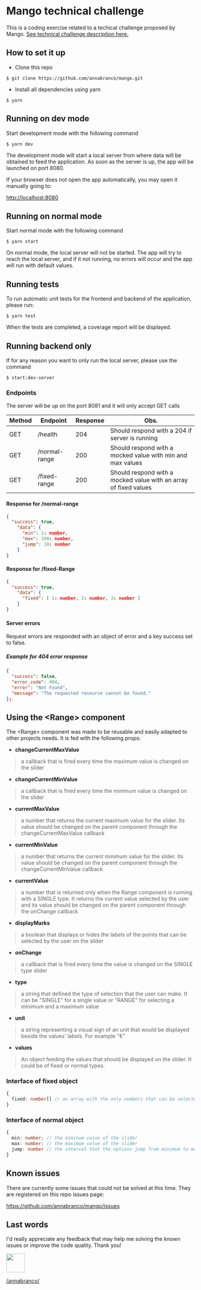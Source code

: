 # Mango technical challenge

This is a coding exercise related to a techical challenge proposed by Mango.
<a href="https://github.com/annabranco/mango/raw/master/public/PruebaFEMangoReactV2.pdf">
See technical challenge description here.
</a>

## How to set it up

- Clone this repo

`$ git clone https://github.com/annabranco/mango.git`

- Install all dependencies using yarn

`$ yarn`

## Running on dev mode

Start development mode with the following command

`$ yarn dev`

The development mode will start a local server from where data will be obtained to feed the application.
As soon as the server is up, the app will be launched on port 8080.

If your browser does not open the app automatically, you may open it manually going to:

<a href="http://localhost:8080">http://localhost:8080</a>

## Running on normal mode

Start normal mode with the following command

`$ yarn start`

On normal mode, the local server will not be started. The app will try to reach the local server, and if it not running, no errors will occur and the app will run with default values.

## Running tests

To run automatic unit tests for the frontend and backend of the application, please run:

`$ yarn test`

When the tests are completed, a coverage report will be displayed.

## Running backend only

If for any reason you want to only run the local server, please use the command

`$ start:dev-server`

### Endpoints

The server will be up on the port 8081 and it will only accept GET calls

| Method | Endpoint | Response | Obs. |
|--------|----------|----------|------|
| GET | /health | 204 | Should respond with a 204 if server is running |
| GET | /normal-range | 200 | Should respond with a mocked value with min and max values |
| GET | /fixed-range | 200 | Should respond with a mocked value with an array of fixed values |

#### Response for /normal-range

```json
{
  "success": true,
    "data": {
      "min": 1: number,
      "max": 100: number,
      "jump": 10: number
    }
}
```

#### Response for /fixed-Range

```json
{
  "success": true,
    "data": {
      "fixed": [ 1: number, 2: number, 3: number ]
    }
}
```

#### Server errors

Request errors are responded with an object of error and a key success set to false.

##### Example for 404 error response

```json
{
  "success": false,
  "error_code": 404,
  "error": "Not Found",
  "message": "The requested resource cannot be found."
};
```

## Using the \<Range> component

The \<Range> component was made to be reusable and easily adapted to other projects needs. It is fed with the following props:

- **changeCurrentMaxValue**

> a callback that is fired every time the maximum value is changed on the slider

- **changeCurrentMinValue**

> a callback that is fired every time the minimum value is changed on the slider

- **currentMaxValue**

> a number that returns the current maximum value for the slider. Its value should be changed on the parent component through the changeCurrentMaxValue callback

- **currentMinValue**

> a number that returns the current minimum value for the slider. Its value should be changed on the parent component through the changeCurrentMinValue callback

- **currentValue**

> a number that is returned only when the Range component is running with a SINGLE type. It returns the current value selected by the user and its value should be changed on the parent component through the onChange callback

- **displayMarks**

> a boolean that displays or hides the labels of the points that can be selected by the user on the slider

- **onChange**

> a callback that is fired every time the value is changed on the SINGLE type slider

- **type**

> a string that defined the type of selection that the user can make. It can be "SINGLE" for a single value or "RANGE" for selecting a minimum and a maximum value

- **unit**

> a string representing a visual sign of an unit that would be displayed beside the values' labels. For example "€"

- **values**

> An object feeding the values that should be displayed on the slider. It could be of fixed or normal types.

### Interface of fixed object

```typescript
{
  fixed: number[] // an array with the only numbers that can be selected by the user
}
```

### Interface of normal object

```typescript
{
  min: number; // the miminum value of the slider
  max: number; // the maximum value of the slider
  jump: number // the interval that the options jump from minimum to maxmimum values
}
```

## Known issues

There are currently some issues that could not be solved at this time. They are registered on this repo issues page:

<a href="https://github.com/annabranco/mango/issues">https://github.com/annabranco/mango/issues</a>


## Last words

I'd really appreciate any feedback that may help me solving the known issues or improve the code quality. Thank you!

<a href="https://www.linkedin.com/in/annabranco/">
<img src="https://upload.wikimedia.org/wikipedia/commons/thumb/c/ca/LinkedIn_logo_initials.png/240px-LinkedIn_logo_initials.png" width="50px">
</a>

[/annabranco/](https://www.linkedin.com/in/annabranco/)
